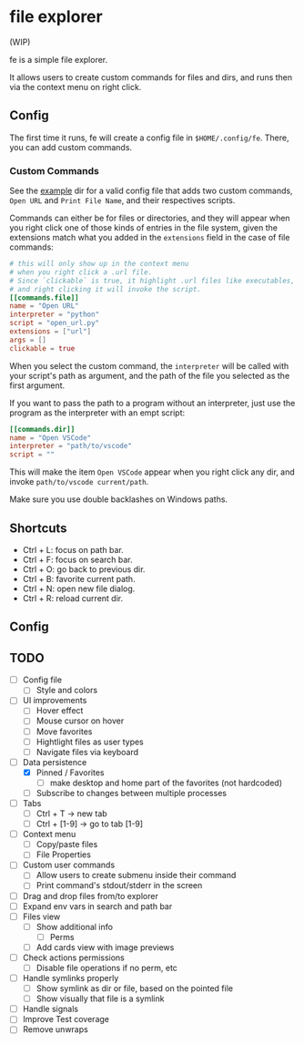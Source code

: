 # file explorer

(WIP)

fe is a simple file explorer.

It allows users to create custom commands for files and dirs, and runs then via the context menu on right click.

## Config

The first time it runs, fe will create a config file in `$HOME/.config/fe`. There, you can add custom commands.

### Custom Commands

See the [example](./example/) dir for a valid config file that adds two custom commands, `Open URL` and `Print File Name`, and their respectives scripts.

Commands can either be for files or directories, and they will appear when you right click one of those kinds of entries in the file system, given the extensions match what you added in the `extensions` field in the case of file commands:

```toml
# this will only show up in the context menu
# when you right click a .url file.
# Since `clickable` is true, it highlight .url files like executables,
# and right clicking it will invoke the script.
[[commands.file]]
name = "Open URL"
interpreter = "python"
script = "open_url.py"
extensions = ["url"]
args = []
clickable = true
```

When you select the custom command, the `interpreter` will be called with your script's path as argument, and the path of the file you selected as the first argument.

If you want to pass the path to a program without an interpreter, just use the program as the interpreter with an empt script:

```toml
[[commands.dir]]
name = "Open VSCode"
interpreter = "path/to/vscode"
script = ""
```

This will make the item `Open VSCode` appear when you right click any dir, and invoke `path/to/vscode current/path`.

Make sure you use double backlashes on Windows paths.

## Shortcuts

- Ctrl + L: focus on path bar.
- Ctrl + F: focus on search bar.
- Ctrl + O: go back to previous dir.
- Ctrl + B: favorite current path.
- Ctrl + N: open new file dialog.
- Ctrl + R: reload current dir.

## Config

## TODO

- [ ] Config file
  - [ ] Style and colors
- [ ] UI improvements
  - [ ] Hover effect
  - [ ] Mouse cursor on hover
  - [ ] Move favorites
  - [ ] Hightlight files as user types
  - [ ] Navigate files via keyboard
- [ ] Data persistence
  - [x] Pinned / Favorites
    - [ ] make desktop and home part of the favorites (not hardcoded)
  - [ ] Subscribe to changes between multiple processes
- [ ] Tabs
  - [ ] Ctrl + T -> new tab
  - [ ] Ctrl + [1-9] -> go to tab [1-9]
- [ ] Context menu
  - [ ] Copy/paste files
  - [ ] File Properties
- [ ] Custom user commands
  - [ ] Allow users to create submenu inside their command
  - [ ] Print command's stdout/stderr in the screen
- [ ] Drag and drop files from/to explorer
- [ ] Expand env vars in search and path bar
- [ ] Files view
  - [ ] Show additional info
    - [ ] Perms
  - [ ] Add cards view with image previews
- [ ] Check actions permissions
  - [ ] Disable file operations if no perm, etc
- [ ] Handle symlinks properly
  - [ ] Show symlink as dir or file, based on the pointed file
  - [ ] Show visually that file is a symlink
- [ ] Handle signals
- [ ] Improve Test coverage
- [ ] Remove unwraps
